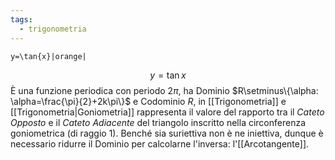 ```yaml
---
tags:
  - trigonometria
---
```

```desmos-graph
y=\tan{x}|orange|
```
$$y=\tan{x}$$
È una funzione periodica con periodo $2\pi$, ha Dominio $R\setminus\{\alpha: \alpha=\frac{\pi}{2}+2k\pi\}$ e Codominio $R$, in [[Trigonometria]] e [[Trigonometria|Goniometria]] rappresenta il valore del rapporto tra il *Cateto Opposto* e il *Cateto Adiacente* del triangolo inscritto nella circonferenza goniometrica (di raggio 1).
Benché sia suriettiva non è ne iniettiva, dunque è necessario ridurre il Dominio per calcolarne l'inversa: l'[[Arcotangente]].